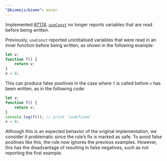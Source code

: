 ```yaml
---
"@biomejs/biome": minor 
---
```


Implemented [#7174](https://github.com/biomejs/biome/issues/7174). [`useConst`](https://biomejs.dev/linter/rules/use-const/) no longer reports variables that are read before being written.

Previously, `useConst` reported uninitialised variables that were read in an inner function before being written, as shown in the following example:

```js
let v;
function f() {
    return v;
}
v = 0;
```

This can produce false positives in the case where `f` is called before `v` has been written, as in the following code:

```js
let v;
function f() {
    return v;
}
console.log(f()); // print `undefined`
v = 0;
```
Although this is an expected behavior of the original implementation, we consider it problematic since the rule’s fix is marked as safe.
To avoid false positives like this, the rule now ignores the previous examples.
However, this has the disadvantage of resulting in false negatives, such as not reporting the first example.
